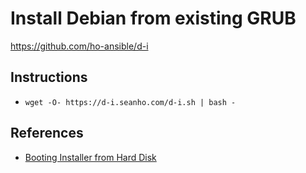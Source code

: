 # Install Debian from existing GRUB

https://github.com/ho-ansible/d-i

## Instructions
+ `wget -O- https://d-i.seanho.com/d-i.sh | bash -`

## References
+ [Booting Installer from Hard Disk](https://www.debian.org/releases/wheezy/amd64/ch05s01.html.en#boot-initrd)

